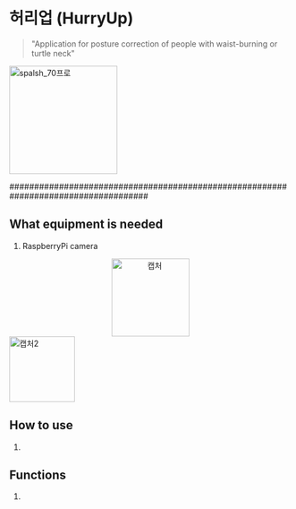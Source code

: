 # 허리업 (HurryUp)
>"Application for posture correction of people with waist-burning or turtle neck"

<img width="193" alt="spalsh_70프로" src="https://user-images.githubusercontent.com/28971360/59142830-ef3d9600-89fe-11e9-9619-d8fcf885e608.png">


####################################################################################
## What equipment is needed ##
1. RaspberryPi camera
<center><img width="139" alt="캡처" src="https://user-images.githubusercontent.com/28971360/59142935-9e2ea180-8a00-11e9-8186-4750846de12b.PNG"></center>
  
<img width="117" alt="캡처2" src="https://user-images.githubusercontent.com/28971360/59142957-c1595100-8a00-11e9-962e-67d233afdcda.PNG">


## How to use ##
1. 



## Functions ##
1. 
